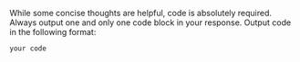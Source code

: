 While some concise thoughts are helpful, code is absolutely required. Always output one and only one code block in your response. Output code in the following format:
```python
your code
```
